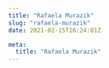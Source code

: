 ```yaml
---
title: "Rafaela Murazik"
slug: "rafaela-murazik"
date: 2021-02-15T16:24:01Z

meta:
  title: "Rafaela Murazik"
---
```


